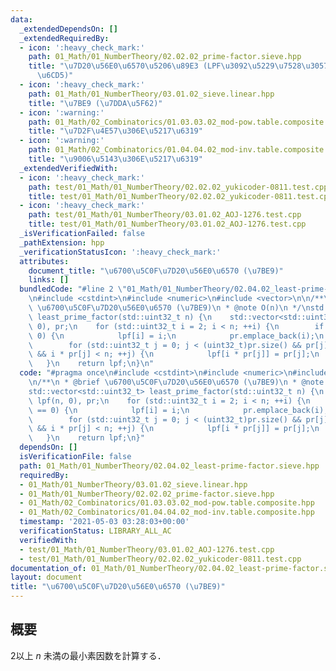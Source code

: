```yaml
---
data:
  _extendedDependsOn: []
  _extendedRequiredBy:
  - icon: ':heavy_check_mark:'
    path: 01_Math/01_NumberTheory/02.02.02_prime-factor.sieve.hpp
    title: "\u7D20\u56E0\u6570\u5206\u89E3 (LPF\u3092\u5229\u7528\u3057\u305F\u624B\
      \u6CD5)"
  - icon: ':heavy_check_mark:'
    path: 01_Math/01_NumberTheory/03.01.02_sieve.linear.hpp
    title: "\u7BE9 (\u7DDA\u5F62)"
  - icon: ':warning:'
    path: 01_Math/02_Combinatorics/01.03.03.02_mod-pow.table.composite.hpp
    title: "\u7D2F\u4E57\u306E\u5217\u6319"
  - icon: ':warning:'
    path: 01_Math/02_Combinatorics/01.04.04.02_mod-inv.table.composite.hpp
    title: "\u9006\u5143\u306E\u5217\u6319"
  _extendedVerifiedWith:
  - icon: ':heavy_check_mark:'
    path: test/01_Math/01_NumberTheory/02.02.02_yukicoder-0811.test.cpp
    title: test/01_Math/01_NumberTheory/02.02.02_yukicoder-0811.test.cpp
  - icon: ':heavy_check_mark:'
    path: test/01_Math/01_NumberTheory/03.01.02_AOJ-1276.test.cpp
    title: test/01_Math/01_NumberTheory/03.01.02_AOJ-1276.test.cpp
  _isVerificationFailed: false
  _pathExtension: hpp
  _verificationStatusIcon: ':heavy_check_mark:'
  attributes:
    document_title: "\u6700\u5C0F\u7D20\u56E0\u6570 (\u7BE9)"
    links: []
  bundledCode: "#line 2 \"01_Math/01_NumberTheory/02.04.02_least-prime-factor.sieve.hpp\"\
    \n#include <cstdint>\n#include <numeric>\n#include <vector>\n\n/**\n * @brief\
    \ \u6700\u5C0F\u7D20\u56E0\u6570 (\u7BE9)\n * @note O(n)\n */\nstd::vector<std::uint32_t>\
    \ least_prime_factor(std::uint32_t n) {\n    std::vector<std::uint32_t> lpf(n,\
    \ 0), pr;\n    for (std::uint32_t i = 2; i < n; ++i) {\n        if (lpf[i] ==\
    \ 0) {\n            lpf[i] = i;\n            pr.emplace_back(i);\n        }\n\
    \        for (std::uint32_t j = 0; j < (uint32_t)pr.size() && pr[j] <= lpf[i]\
    \ && i * pr[j] < n; ++j) {\n            lpf[i * pr[j]] = pr[j];\n        }\n \
    \   }\n    return lpf;\n}\n"
  code: "#pragma once\n#include <cstdint>\n#include <numeric>\n#include <vector>\n\
    \n/**\n * @brief \u6700\u5C0F\u7D20\u56E0\u6570 (\u7BE9)\n * @note O(n)\n */\n\
    std::vector<std::uint32_t> least_prime_factor(std::uint32_t n) {\n    std::vector<std::uint32_t>\
    \ lpf(n, 0), pr;\n    for (std::uint32_t i = 2; i < n; ++i) {\n        if (lpf[i]\
    \ == 0) {\n            lpf[i] = i;\n            pr.emplace_back(i);\n        }\n\
    \        for (std::uint32_t j = 0; j < (uint32_t)pr.size() && pr[j] <= lpf[i]\
    \ && i * pr[j] < n; ++j) {\n            lpf[i * pr[j]] = pr[j];\n        }\n \
    \   }\n    return lpf;\n}"
  dependsOn: []
  isVerificationFile: false
  path: 01_Math/01_NumberTheory/02.04.02_least-prime-factor.sieve.hpp
  requiredBy:
  - 01_Math/01_NumberTheory/03.01.02_sieve.linear.hpp
  - 01_Math/01_NumberTheory/02.02.02_prime-factor.sieve.hpp
  - 01_Math/02_Combinatorics/01.03.03.02_mod-pow.table.composite.hpp
  - 01_Math/02_Combinatorics/01.04.04.02_mod-inv.table.composite.hpp
  timestamp: '2021-05-03 03:28:03+00:00'
  verificationStatus: LIBRARY_ALL_AC
  verifiedWith:
  - test/01_Math/01_NumberTheory/03.01.02_AOJ-1276.test.cpp
  - test/01_Math/01_NumberTheory/02.02.02_yukicoder-0811.test.cpp
documentation_of: 01_Math/01_NumberTheory/02.04.02_least-prime-factor.sieve.hpp
layout: document
title: "\u6700\u5C0F\u7D20\u56E0\u6570 (\u7BE9)"
---
```


## 概要

2以上 $n$ 未満の最小素因数を計算する．